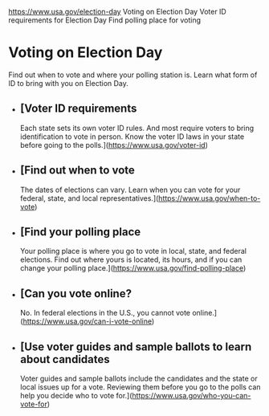 

https://www.usa.gov/election-day
Voting on Election Day
Voter ID requirements for Election Day
Find polling place for voting

Voting on Election Day
======================

Find out when to vote and where your polling station is. Learn what form of ID to bring with you on Election Day.

* [Voter ID requirements
  ---------------------

  Each state sets its own voter ID rules. And most require voters to bring identification to vote in person. Know the voter ID laws in your state before going to the polls.](https://www.usa.gov/voter-id)
* [Find out when to vote
  ---------------------

  The dates of elections can vary. Learn when you can vote for your federal, state, and local representatives.](https://www.usa.gov/when-to-vote)
* [Find your polling place
  -----------------------

  Your polling place is where you go to vote in local, state, and federal elections. Find out where yours is located, its hours, and if you can change your polling place.](https://www.usa.gov/find-polling-place)
* [Can you vote online?
  --------------------

  No. In federal elections in the U.S., you cannot vote online.](https://www.usa.gov/can-i-vote-online)
* [Use voter guides and sample ballots to learn about candidates
  -------------------------------------------------------------

  Voter guides and sample ballots include the candidates and the state or local issues up for a vote. Reviewing them before you go to the polls can help you decide who to vote for.](https://www.usa.gov/who-you-can-vote-for)
